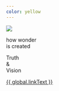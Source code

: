 ```yaml
---
color: yellow
---
```

<div class="contained vert-center">
  <div class="left">
    <img class="full" src="/assets/images/home-slides/half.jpg" />
  </div>
  <div class="right center-align">
    <p class="sans small-bottom-gutter">how wonder<br />is created</p>
    <p class="display-serif fit-text">Truth<br />&amp;<br />Vision</p>
    <a class="block-link" href="#">{{ global.linkText }}</a>
  </div>
</div>
